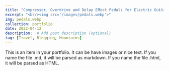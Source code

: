 ```yaml
---
title: "Compressor, Overdrive and Delay Eﬀect Pedals for Electric Guitar"
excerpt: "<br/><img src='/images/pedals.webp'>"
img: pedals.webp
collection: portfolio
date: 2022-04-12
description:  # Add post description (optional)
tag: [Travel, Blogging, Mountains]
---
```


This is an item in your portfolio. It can be have images or nice text. If you name the file .md, it will be parsed as markdown. If you name the file .html, it will be parsed as HTML.
